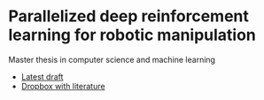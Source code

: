 # Parallelized deep reinforcement learning for robotic manipulation
Master thesis in computer science and machine learning

- [Latest draft](https://www.dropbox.com/s/ag975frfgsan129/latest-draft.pdf?dl=1)
- [Dropbox with literature](https://www.dropbox.com/sh/9id510as7zuvyls/AAAtI-pSpf-CgR1STtxP57uOa?dl=0)
